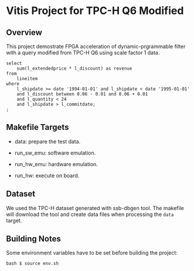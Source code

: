 # Vitis Project for TPC-H Q6 Modified

## Overview

This project demostrate FPGA acceleration of dynamic-prgrammable filter with a query modified from TPC-H Q6 using scale factor 1 data.

```
select
	sum(l_extendedprice * l_discount) as revenue
from
	lineitem
where
	l_shipdate >= date '1994-01-01' and l_shipdate < date '1995-01-01'
	and l_discount between 0.06 - 0.01 and 0.06 + 0.01
	and l_quantity < 24
	and l_shipdate > l_commitdate;
;
```

## Makefile Targets

  * data: prepare the test data.

  * run\_sw\_emu: software emulation.

  * run\_hw\_emu: hardware emulation.

  * run\_hw: execute on board.

## Dataset

We used the TPC-H dataset generated with ssb-dbgen tool.
The makefile will download the tool and create data files when processing the `data` target.

## Building Notes

Some environment variables have to be set before building the project:

```
bash $ source env.sh
```
